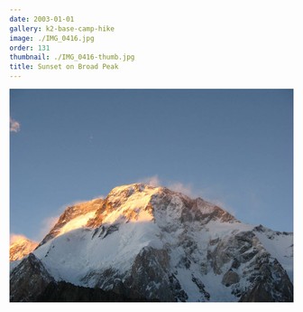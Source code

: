 ```yaml
---
date: 2003-01-01
gallery: k2-base-camp-hike
image: ./IMG_0416.jpg
order: 131
thumbnail: ./IMG_0416-thumb.jpg
title: Sunset on Broad Peak
---
```


![Sunset on Broad Peak](./IMG_0416.jpg)